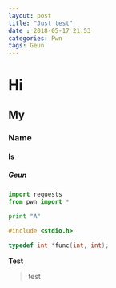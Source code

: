 ```yaml
---
layout: post
title: "Just test"
date : 2018-05-17 21:53
categories: Pwn
tags: Geun
---
```


# Hi
## My
### Name
#### Is
##### Geun


```python
import requests
from pwn import *

print "A"
```


```C
#include <stdio.h>

typedef int *func(int, int);
```


**Test**
>test

